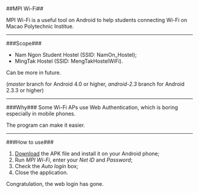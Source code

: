 ##MPI Wi-Fi##

MPI Wi-Fi is a useful tool on Android to help students connecting Wi-Fi on Macao Polytechnic Institue.

---

###Scope###
* Nam Ngon Student Hostel (SSID: NamOn_Hostel);
* MingTak Hostel (SSID: MengTakHostelWiFi).

Can be more in future.

(*master* branch for Android 4.0 or higher,
*android-2.3* branch for Android 2.3.3 or higher)

---

###Why###
Some Wi-Fi APs use Web Authentication, which is boring especially in mobile phones.

The program can make it easier.

---

###How to use###
1. [Download](https://github.com/BlueN/mpiwifi/releases/ "Download") the APK file and install it on your Android phone;
2. Run *MPI Wi-Fi*, enter your *Net ID* and *Password*;
3. Check the *Auto login* box;
4. Close the application.

Congratulation, the web login has gone.
